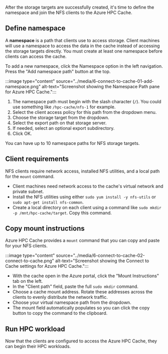 After the storage targets are successfully created, it's time to define the namespace and join the NFS clients to the Azure HPC Cache.

## Define namespace

A **namespace** is a path that clients use to access storage. Client machines will use a namespace to access the data in the cache instead of accessing the storage targets directly. You must create at least one namespace before clients can access the cache.

To add a new namespace, click the Namespace option in the left navigation. Press the "Add namespace path" button at the top.

:::image type="content" source="../media/6-connect-to-cache-01-add-namespace.png" alt-text="Screenshot showing the Namespace Path pane for Azure HPC Cache.":::

1. The namespace path must begin with the slash character (`/`). You could use something like `/hpc-cache/nfs-1` for example.
1. Select the client access policy for this path from the dropdown menu.
1. Choose the storage target from the dropdown.
1. Select the export path on that storage server.
1. If needed, select an optional export subdirectory.
1. Click OK.

You can have up to 10 namespace paths for NFS storage targets.

## Client requirements

NFS clients require network access, installed NFS utilities, and a local path for the `mount` command.

- Client machines need network access to the cache's virtual network and private subnet.
- Install the NFS utilities using either `sudo yum install -y nfs-utils` or `sudo apt-get install nfs-common`.
- Create a local directory on each client using a command like `sudo mkdir -p /mnt/hpc-cache/target`. Copy this command.

## Copy mount instructions

Azure HPC Cache provides a `mount` command that you can copy and paste for your NFS clients.

:::image type="content" source="../media/6-connect-to-cache-02-connect-to-cache.png" alt-text="Screenshot showing the Connect to Cache settings for Azure HPC Cache.":::

- With the cache open in the Azure portal, click the "Mount Instructions" tab on the left.
- In the "Client path" field, paste the full `sudo mkdir` command.
- Choose a cache mount address. Rotate these addresses across the clients to evenly distribute the network traffic.
- Choose your virtual namespace path from the dropdown.
- The mount field automatically populates so you can click the copy button to copy the command to the clipboard.

## Run HPC workload

Now that the clients are configured to access the Azure HPC Cache, they can begin their HPC workloads.
